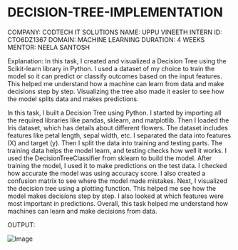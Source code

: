 # DECISION-TREE-IMPLEMENTATION

COMPANY: CODTECH IT SOLUTIONS
NAME: UPPU VINEETH
INTERN ID: CTO6DZ1367
DOMAIN: MACHINE LEARNING
DURATION: 4 WEEKS
MENTOR: NEELA SANTOSH


Explanation:
In this task, I created and visualized a Decision Tree using the Scikit-learn library in Python. I used a dataset of my choice to train the model so it can predict or classify outcomes based on the input features. This helped me understand how a machine can learn from data and make decisions step by step. Visualizing the tree also made it easier to see how the model splits data and makes predictions.


In this task, I built a Decision Tree using Python.
I started by importing all the required libraries like pandas, sklearn, and matplotlib.
Then I loaded the Iris dataset, which has details about different flowers.
The dataset includes features like petal length, sepal width, etc.
I separated the data into features (X) and target (y).
Then I split the data into training and testing parts.
The training data helps the model learn, and testing checks how well it works.
I used the DecisionTreeClassifier from sklearn to build the model.
After training the model, I used it to make predictions on the test data.
I checked how accurate the model was using accuracy score.
I also created a confusion matrix to see where the model made mistakes.
Next, I visualized the decision tree using a plotting function.
This helped me see how the model makes decisions step by step.
I also looked at which features were most important in predictions.
Overall, this task helped me understand how machines can learn and make decisions from data.



OUTPUT:

![Image](https://github.com/user-attachments/assets/faae69e5-49e6-4881-8624-6d319c537de5)
